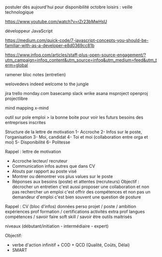 postuler dès aujourd'hui pour disponibilité octobre
loisirs : 
veille technologique

https://www.youtube.com/watch?v=rZr23bMwHsU


développeur JavaScript


https://medium.com/quick-code/7-javascript-concepts-you-should-be-familiar-with-as-a-developer-e8d0369cc81b


https://www.infoq.com/articles/staff-plus-open-source-engagement/?utm_campaign=infoq_content&utm_source=infoq&utm_medium=feed&utm_term=global

ramener bloc notes (entretien)


welovedevs
indeed
welcome to the jungle


jira
trello
monday.com
basecamp
slack
wrike
asana
msproject
openproj
projectlibre


mind mapping
x-mind


outil sur pole emploi > la bonne boite pour voir les futurs besoins des entreprises inscrites


Structure de la lettre de motivation
1- Accroche
2- Infos sur le poste, l'organisation
3- Moi, candidat
4- Toi et moi (collaboration entre orga et moi)
5- Disponibilité
6- Politesse

Rappel : lettre de motivation
* Accroche lecteur/ recruteur
* Communication infos autres que dans CV
* Atouts par rapport au poste visé
* Montrer ou démontrer vos plus values sur le poste
* Réponses aux besoins (poste) et attentes (recruteurs)
Objectif : décrocher un entretien
c'est aussi proposer une collaboration et non pas rechercher un emploi
c'est offrir des compétences et non pas un demandeur d'emploi
c'est bien souvent une question de posture

Rappel : CV (bloc d'infos)
données perso
projet / poste / ambition
expériences prof
formation / certifications
activités extra prof
langues
compétences / savoir faire
soft skill / savoir  être
outils maitrisés

niveaux (débutant/initiation - intermédiaire - expert)


Objectif:
- verbe d'action infinitif + COD + QCD (Qualité, Coûts, Délai)
- SMART
